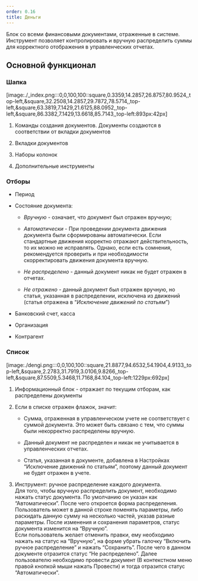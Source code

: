 ```yaml
---
order: 0.16
title: Деньги
---
```


Блок со всеми финансовыми документами, отраженные в системе. Инструмент позволяет контролировать и вручную распределить суммы для корректного отображения в управленческих отчетах.

## Основной функционал

### Шапка

[image:./_index.png:::0,0,100,100::square,0.3359,14.2857,26.8757,80.9524,,top-left,&square,32.2508,14.2857,29.7872,78.5714,,top-left,&square,63.3819,7.1429,21.6125,88.0952,,top-left,&square,86.3382,7.1429,13.6618,85.7143,,top-left:893px:42px]



1. Команды создания документов. Документы создаются в соответствии от вкладки документов

2. Вкладки документов

3. Наборы колонок

4. Дополнительные инструменты

### Отборы

-  Период

-  Состояние документа:

   -  *Вручную* - означает, что документ был отражен вручную;

   -  *Автоматически* - При проведении документа движения документа были сформированы автоматически. Если стандартные движения корректно отражают действительность, то их можно не исправлять. Однако, если есть сомнения, рекомендуется проверить и при необходимости скорректировать движения документа вручную.

   -  *Не распределено* - данный документ никак не будет отражен в отчетах.

   -  *Не отражено* - данный документ был отражен вручную, но статья, указанная в распределении, исключена из движений (статья отражена в “*Исключение движений по статьям*”)

-  Банковский счет, касса

-  Организация

-  Контрагент

### Список

[image:./dengi.png:::0,0,100,100::square,21.8877,94.6532,54.1904,4.9133,,top-left,&square,2.2783,31.7919,3.0106,9.8266,,top-left,&square,87.5509,5.3468,11.7168,84.104,,top-left:1229px:692px]

1. Информационный блок - отражает по текущим отборам, как распределены документы

2. Если в списке отражен флажок, значит:

   -  Сумма, отраженная в управленческом учете не соответствует с суммой документа. Это может быть связано с тем, что суммы были некорректно распределены вручную.

   -  Данный документ не распределен и никак не учитывается в управленческих отчетах.

   -  Статья, указанная в документе, добавлена в Настройках “Исключение движений по статьям”, поэтому данный документ не будет отражен в учете.

3. Инструмент: ручное распределение каждого документа. \
   Для того, чтобы вручную распределить документ, необходимо нажать статус документа. По умолчанию он указан как “Автоматически”. После чего откроется форма распределения. Пользователь может в данной строке поменять параметры, либо раскидать данную сумму на несколько частей, указав разные параметры. После изменения и сохранения параметров, статус документа изменится на “Вручную”.\
   Если пользователь желает отменить правки, ему необходимо нажать на статус на “Вручную”, на форме убрать галочку “Включить ручное распределение” и нажать “Сохранить”. После чего в данном документе отразится статус “Не распределено”. Далее пользователю необходимо провести документ (В контекстном меню правой кнопкой мыши нажать Провести) и тогда отразится статус “Автоматически”.




